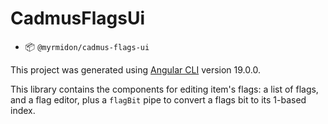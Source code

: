 # CadmusFlagsUi

- 📦 `@myrmidon/cadmus-flags-ui`

This project was generated using [Angular CLI](https://github.com/angular/angular-cli) version 19.0.0.

This library contains the components for editing item's flags: a list of flags, and a flag editor, plus a `flagBit` pipe to convert a flags bit to its 1-based index.
